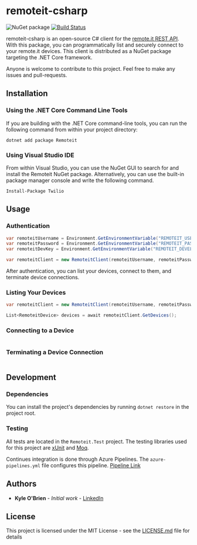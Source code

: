 # remoteit-csharp

![NuGet package](https://img.shields.io/badge/nuget-your--package--here-yellow.svg)
[![Build Status](https://dev.azure.com/kyledevinobrien/remoteit-csharp/_apis/build/status/Kyle1668.remoteit-csharp?branchName=master)](https://dev.azure.com/kyledevinobrien/remoteit-csharp/_build/latest?definitionId=8&branchName=master)

remoteit-csharp is an open-source C# client for the [remote.it REST API](https://docs.remote.it/api-reference/overview). With this package, you can programmatically list and securely connect to your remote.it devices. This client is distributed as a NuGet package targeting the .NET Core framework.

Anyone is welcome to contribute to this project. Feel free to make any issues and pull-requests.

## Installation

### Using the .NET Core Command Line Tools

If you are building with the .NET Core command-line tools, you can run the following command from within your project directory:

`dotnet add package Remoteit`

### Using Visual Studio IDE

From within Visual Studio, you can use the NuGet GUI to search for and install the Remoteit NuGet package. Alternatively, you can use the built-in package manager console and write the following command.

`Install-Package Twilio`

## Usage

### Authentication

```csharp
var remoteitUsername = Environment.GetEnvironmentVariable("REMOTEIT_USERNAME");
var remoteitPassword = Environment.GetEnvironmentVariable("REMOTEIT_PASSWORD");
var remoteitDevKey = Environment.GetEnvironmentVariable("REMOTEIT_DEVELOPER_KEY");

var remoteitClient = new RemoteitClient(remoteitUsername, remoteitPassword, remoteitDevKey);
```

After authentication, you can list your devices, connect to them, and terminate device connections.

### Listing Your Devices

```csharp
var remoteitClient = new RemoteitClient(remoteitUsername, remoteitPassword, remoteitDevKey);

List<RemoteitDevice> devices = await remoteitClient.GetDevices();
```

### Connecting to a Device

```csharp
```

### Terminating a Device Connection

```csharp
```

## Development

### Dependencies

You can install the project's dependencies by running `dotnet restore` in the project root.

### Testing

All tests are located in the `Remoteit.Test` project. The testing libraries used for this project are [xUnit](https://xunit.net/) and [Moq](https://www.nuget.org/packages/Moq).

Continues integration is done through Azure Pipelines. The `azure-pipelines.yml` file configures this pipeline. [Pipeline Link](https://dev.azure.com/kyledevinobrien/remoteit-csharp/_build?definitionId=8&_a=summary)

## Authors

* **Kyle O'Brien** - *Initial work* - [LinkedIn](https://www.linkedin.com/in/kyle1668/)

## License

This project is licensed under the MIT License - see the [LICENSE.md](LICENSE.md) file for details
